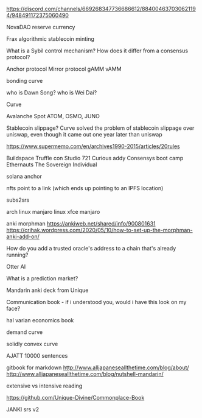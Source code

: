 https://discord.com/channels/669268347736686612/884004637030621194/948491172375060490


NovaDAO reserve currency

Frax algorithmic stablecoin minting

What is a Sybil control mechanism? How does it differ from a consensus protocol?

Anchor protocol
Mirror protocol
gAMM
vAMM

bonding curve

who is Dawn Song?
who is Wei Dai?

Curve

Avalanche Spot
ATOM, OSMO, JUNO

Stablecoin slippage?
Curve solved the problem of stablecoin slippage over uniswap, even though it came out one year later than uniswap

https://www.supermemo.com/en/archives1990-2015/articles/20rules

Buildspace
Truffle con
Studio 721
Curious addy
Consensys boot camp
Ethernauts
The Sovereign Individual


solana anchor

nfts point to a link (which ends up pointing to an IPFS location)

subs2srs

arch linux
manjaro linux
xfce manjaro

anki morphman
https://ankiweb.net/shared/info/900801631
https://crihak.wordpress.com/2020/05/10/how-to-set-up-the-morphman-anki-add-on/


How do you add a trusted oracle's address to a chain that's already running?

Otter AI


What is a prediction market?

Mandarin anki deck from Unique

Communication book - if i understood you, would i have this look on my face?

hal varian economics book

demand curve

solidly
convex
curve

AJATT 10000 sentences

gitbook for markdown
http://www.alljapaneseallthetime.com/blog/about/
http://www.alljapaneseallthetime.com/blog/nutshell-mandarin/

extensive vs intensive reading

https://github.com/Unique-Divine/Commonplace-Book

JANKI srs v2

